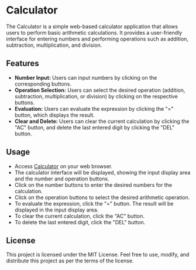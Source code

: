 # Calculator
The Calculator is a simple web-based calculator application that allows users to perform basic arithmetic calculations. It provides a user-friendly interface for entering numbers and performing operations such as addition, subtraction, multiplication, and division.

## Features
- **Number Input:** Users can input numbers by clicking on the corresponding buttons.
- **Operation Selection:** Users can select the desired operation (addition, subtraction, multiplication, or division) by clicking on the respective buttons.
- **Evaluation:** Users can evaluate the expression by clicking the "=" button, which displays the result.
- **Clear and Delete:** Users can clear the current calculation by clicking the "AC" button, and delete the last entered digit by clicking the "DEL" button.

## Usage
- Access [Calculator](https://sreeyu.github.io/Calculator/) on your web browser.
- The calculator interface will be displayed, showing the input display area and the number and operation buttons.
- Click on the number buttons to enter the desired numbers for the calculation.
- Click on the operation buttons to select the desired arithmetic operation.
- To evaluate the expression, click the "=" button. The result will be displayed in the input display area.
- To clear the current calculation, click the "AC" button.
- To delete the last entered digit, click the "DEL" button.

## License
This project is licensed under the MIT License. Feel free to use, modify, and distribute this project as per the terms of the license.